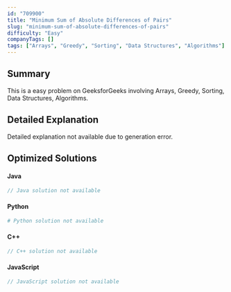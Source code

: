 ```yaml
---
id: "709900"
title: "Minimum Sum of Absolute Differences of Pairs"
slug: "minimum-sum-of-absolute-differences-of-pairs"
difficulty: "Easy"
companyTags: []
tags: ["Arrays", "Greedy", "Sorting", "Data Structures", "Algorithms"]
---
```


## Summary

This is a easy problem on GeeksforGeeks involving Arrays, Greedy, Sorting, Data Structures, Algorithms.

## Detailed Explanation

Detailed explanation not available due to generation error.

## Optimized Solutions

#### Java
```java
// Java solution not available
```

#### Python
```python
# Python solution not available
```

#### C++
```cpp
// C++ solution not available
```

#### JavaScript
```javascript
// JavaScript solution not available
```